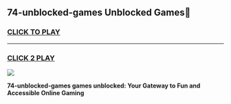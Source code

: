 
## 74-unblocked-games Unblocked Games👋
<h3>
<a href="https://news.freeplayer.one?title=74-unblocked-games&ref=16F">CLICK TO PLAY</a></h3>
<hr>

<h3>
<a href="https://news.freeplayer.one?title=74-unblocked-games&ref=16F">CLICK 2 PLAY</a>
  
</h3>

<a href="https://news.freeplayer.one?title=74-unblocked-games&ref=16F/"><img src="https://clearcache.store/games.png"></a>


**74-unblocked-games games unblocked: Your Gateway to Fun and Accessible Online Gaming**
